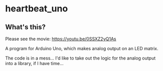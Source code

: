 # heartbeat_uno

## What's this?

Please see the movie: https://youtu.be/0SSXZ2yQ1As

A program for Arduino Uno,
which makes analog output on an LED matrix.

The code is in a mess...
I'd like to take out the logic for the analog output into a library,
if I have time...
